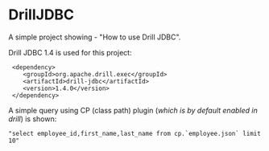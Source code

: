 # DrillJDBC

 A simple project showing - "How to use Drill JDBC". 

Drill JDBC 1.4 is used for this project:

     <dependency>
       	<groupId>org.apache.drill.exec</groupId>
       	<artifactId>drill-jdbc</artifactId>
        <version>1.4.0</version>
     </dependency>

A simple query using CP (class path) plugin (_which is by default enabled in drill_) is shown: 

    "select employee_id,first_name,last_name from cp.`employee.json` limit 10"
